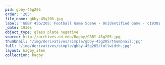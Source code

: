 ```yaml
---
pid: gbby-45g205
order: '205'
file_name: gbby-45g205.jpg
label: 'GBBY 45G/205: Football Game Scene - Unidentified Game - c1930s'
_date: 1930s
object_type: glass plate negative
source: http://archives.nd.edu/Bagby/GBBY-45g205.jpg
thumbnail: "/img/derivatives/simple/gbby-45g205/thumbnail.jpg"
full: "/img/derivatives/simple/gbby-45g205/fullwidth.jpg"
layout: bagby_item
collection: bagby
---
```

